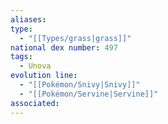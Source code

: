 ```yaml
---
aliases: 
type:
  - "[[Types/grass|grass]]"
national dex number: 497
tags:
  - Unova
evolution line:
  - "[[Pokémon/Snivy|Snivy]]"
  - "[[Pokémon/Servine|Servine]]"
associated: 
---
```

